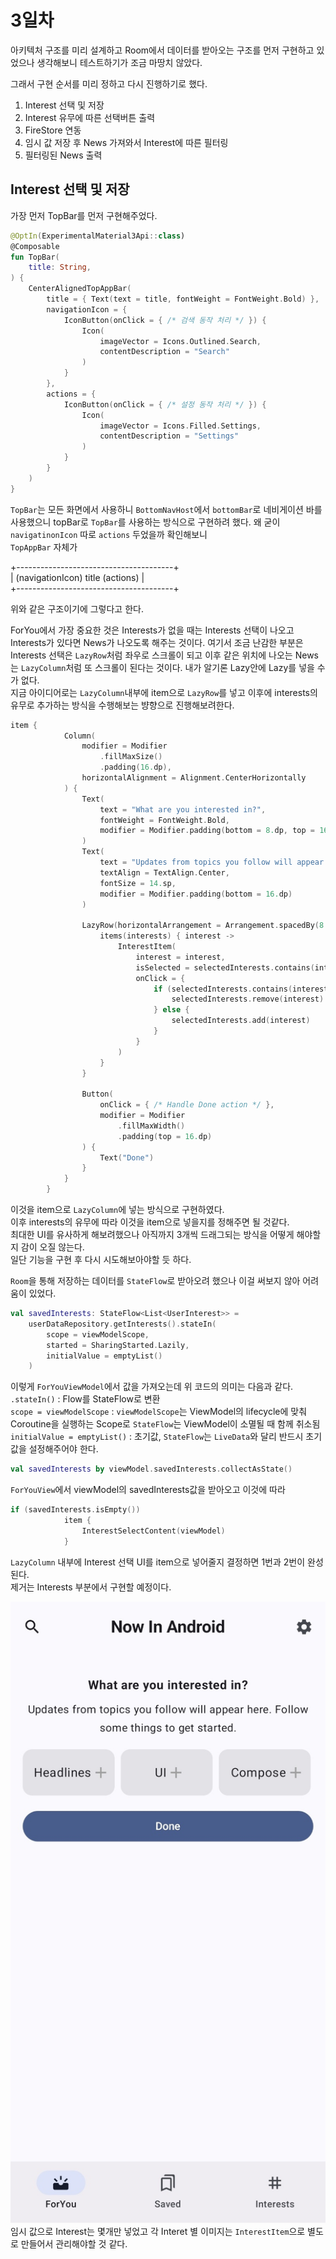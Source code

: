 # 3일차
아키텍처 구조를 미리 설계하고 Room에서 데이터를 받아오는 구조를 먼저 구현하고 있었으나
생각해보니 테스트하기가 조금 마땅치 않았다.

그래서 구현 순서를 미리 정하고 다시 진행하기로 했다.

1. Interest 선택 및 저장
2. Interest 유무에 따른 선택버튼 출력
3. FireStore 연동
4. 임시 값 저장 후 News 가져와서 Interest에 따른 필터링
5. 필터링된 News 출력

## Interest 선택 및 저장
가장 먼저 TopBar를 먼저 구현해주었다.
```kotlin
@OptIn(ExperimentalMaterial3Api::class)
@Composable
fun TopBar(
    title: String,
) {
    CenterAlignedTopAppBar(
        title = { Text(text = title, fontWeight = FontWeight.Bold) },
        navigationIcon = {
            IconButton(onClick = { /* 검색 동작 처리 */ }) {
                Icon(
                    imageVector = Icons.Outlined.Search,
                    contentDescription = "Search"
                )
            }
        },
        actions = {
            IconButton(onClick = { /* 설정 동작 처리 */ }) {
                Icon(
                    imageVector = Icons.Filled.Settings,
                    contentDescription = "Settings"
                )
            }
        }
    )
}
```
`TopBar`는 모든 화면에서 사용하니 `BottomNavHost`에서 `bottomBar`로 네비게이션 바를 사용했으니 topBar로 `TopBar`를 사용하는 방식으로 구현하려 했다.
왜 굳이 `navigatinonIcon` 따로 `actions` 두었을까 확인해보니   
`TopAppBar` 자체가

+---------------------------------------+   
| (navigationIcon)   title    (actions) |   
+---------------------------------------+

위와 같은 구조이기에 그렇다고 한다.

ForYou에서 가장 중요한 것은 Interests가 없을 때는 Interests 선택이 나오고 Interests가 있다면 News가 나오도록 해주는 것이다.
여기서 조금 난감한 부분은 Interests 선택은 `LazyRow`처럼 좌우로 스크롤이 되고 이후 같은 위치에 나오는 News는 `LazyColumn`처럼 또 스크롤이 된다는 것이다.
내가 알기론 Lazy안에 Lazy를 넣을 수가 없다.   
지금 아이디어로는 `LazyColumn`내부에 item으로 `LazyRow`를 넣고 이후에 interests의 유무로 추가하는 방식을 수행해보는 뱡향으로 진행해보려한다.

```kotlin
item {
            Column(
                modifier = Modifier
                    .fillMaxSize()
                    .padding(16.dp),
                horizontalAlignment = Alignment.CenterHorizontally
            ) {
                Text(
                    text = "What are you interested in?",
                    fontWeight = FontWeight.Bold,
                    modifier = Modifier.padding(bottom = 8.dp, top = 16.dp),
                )
                Text(
                    text = "Updates from topics you follow will appear here. Follow some things to get started.",
                    textAlign = TextAlign.Center,
                    fontSize = 14.sp,
                    modifier = Modifier.padding(bottom = 16.dp)
                )

                LazyRow(horizontalArrangement = Arrangement.spacedBy(8.dp)) {
                    items(interests) { interest ->
                        InterestItem(
                            interest = interest,
                            isSelected = selectedInterests.contains(interest),
                            onClick = {
                                if (selectedInterests.contains(interest)) {
                                    selectedInterests.remove(interest)
                                } else {
                                    selectedInterests.add(interest)
                                }
                            }
                        )
                    }
                }

                Button(
                    onClick = { /* Handle Done action */ },
                    modifier = Modifier
                        .fillMaxWidth()
                        .padding(top = 16.dp)
                ) {
                    Text("Done")
                }
            }
        }
```
이것을 item으로 `LazyColumn`에 넣는 방식으로 구현하였다.   
이후 interests의 유무에 따라 이것을 item으로 넣을지를 정해주면 될 것같다.   
최대한 UI를 유사하게 해보려했으나 아직까지 3개씩 드래그되는 방식을 어떻게 해야할 지 감이 오질 않는다.   
일단 기능을 구현 후 다시 시도해보아야할 듯 하다.   

`Room`을 통해 저장하는 데이터를 `StateFlow`로 받아오려 했으나 이걸 써보지 않아 어려움이 있었다.
```kotlin
val savedInterests: StateFlow<List<UserInterest>> =
    userDataRepository.getInterests().stateIn(
        scope = viewModelScope,
        started = SharingStarted.Lazily,
        initialValue = emptyList()
    )
```

이렇게 `ForYouViewModel`에서 값을 가져오는데 위 코드의 의미는 다음과 같다.   
`.stateIn()` : Flow를 StateFlow로 변환   
`scope = viewModelScope` : `viewModelScope`는 ViewModel의 lifecycle에 맞춰 Coroutine을 실행하는 Scope로 `StateFlow`는 ViewModel이 소멸될 때 함께 취소됨   
`initialValue = emptyList()` : 초기값, `StateFlow`는 `LiveData`와 달리 반드시 초기값을 설정해주어야 한다.    

```kotlin
val savedInterests by viewModel.savedInterests.collectAsState()
```
`ForYouView`에서 viewModel의 savedInterests값을 받아오고 이것에 따라
```kotlin
if (savedInterests.isEmpty())
            item {
                InterestSelectContent(viewModel)
            }
```
`LazyColumn` 내부에 Interest 선택 UI를 item으로 넣어줄지 결정하면 1번과 2번이 완성된다.   
제거는 Interests 부분에서 구현할 예정이다.

![img_5.png](img_5.png)   
임시 값으로 Interest는 몇개만 넣었고 각 Interet 별 이미지는 `InterestItem`으로 별도로 만들어서 관리해야할 것 같다.